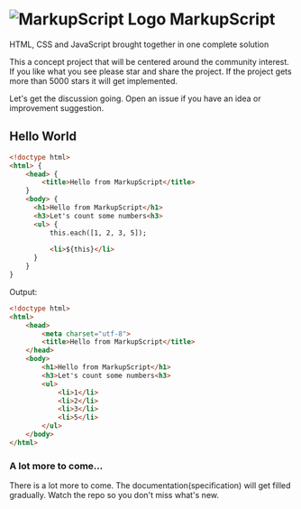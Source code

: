 # ![MarkupScript Logo](https://dl.dropboxusercontent.com/u/4277603/MarkupScriptLogo.png) MarkupScript

HTML, CSS and JavaScript brought together in one complete solution

This a concept project that will be centered around the community interest. If you like what you see please star and share the project. If the project gets more than 5000 stars it will get implemented.

Let's get the discussion going. Open an issue if you have an idea or improvement suggestion.

## Hello World

```html
<!doctype html>
<html> {
    <head> {
        <title>Hello from MarkupScript</title>
    }
    <body> {
      <h1>Hello from MarkupScript</h1>
      <h3>Let's count some numbers<h3>
      <ul> {
          this.each([1, 2, 3, 5]);
          
          <li>${this}</li>    
      }
    }
}
```

Output:

```html
<!doctype html>
<html>
    <head>
        <meta charset="utf-8">
        <title>Hello from MarkupScript</title>
    </head>
    <body>
        <h1>Hello from MarkupScript</h1>
        <h3>Let's count some numbers<h3>
        <ul>
            <li>1</li>
            <li>2</li>
            <li>3</li>
            <li>5</li>
        </ul>
    </body>
</html>
```

### A lot more to come...

There is a lot more to come. The documentation(specification) will get filled gradually. Watch the repo so you don't miss what's new.
